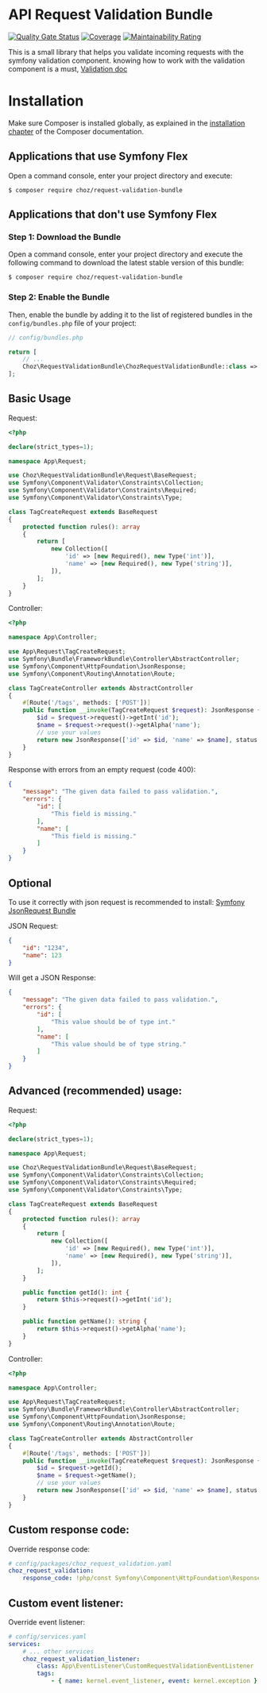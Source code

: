 # API Request Validation Bundle
[![Quality Gate Status](https://sonarcloud.io/api/project_badges/measure?project=ferchoz_request-validation-bundle&metric=alert_status)](https://sonarcloud.io/summary/new_code?id=ferchoz_request-validation-bundle)
[![Coverage](https://sonarcloud.io/api/project_badges/measure?project=ferchoz_request-validation-bundle&metric=coverage)](https://sonarcloud.io/summary/new_code?id=ferchoz_request-validation-bundle)
[![Maintainability Rating](https://sonarcloud.io/api/project_badges/measure?project=ferchoz_request-validation-bundle&metric=sqale_rating)](https://sonarcloud.io/summary/new_code?id=ferchoz_request-validation-bundle)

This is a small library that helps you validate incoming requests with the symfony validation component.
knowing how to work with the validation component is a must, [Validation doc](https://symfony.com/doc/current/validation/raw_values.html)

Installation
============

Make sure Composer is installed globally, as explained in the
[installation chapter](https://getcomposer.org/doc/00-intro.md)
of the Composer documentation.

Applications that use Symfony Flex
----------------------------------

Open a command console, enter your project directory and execute:

```console
$ composer require choz/request-validation-bundle
```

Applications that don't use Symfony Flex
----------------------------------------

### Step 1: Download the Bundle

Open a command console, enter your project directory and execute the
following command to download the latest stable version of this bundle:

```console
$ composer require choz/request-validation-bundle
```

### Step 2: Enable the Bundle

Then, enable the bundle by adding it to the list of registered bundles
in the `config/bundles.php` file of your project:

```php
// config/bundles.php

return [
    // ...
    Choz\RequestValidationBundle\ChozRequestValidationBundle::class => ['all' => true],
];
```

## Basic Usage

Request:
```php
<?php

declare(strict_types=1);

namespace App\Request;

use Choz\RequestValidationBundle\Request\BaseRequest;
use Symfony\Component\Validator\Constraints\Collection;
use Symfony\Component\Validator\Constraints\Required;
use Symfony\Component\Validator\Constraints\Type;

class TagCreateRequest extends BaseRequest
{
    protected function rules(): array
    {
        return [
            new Collection([
                'id' => [new Required(), new Type('int')],
                'name' => [new Required(), new Type('string')],
            ]),
        ];
    }
}
```

Controller:
```php
<?php 

namespace App\Controller;

use App\Request\TagCreateRequest;
use Symfony\Bundle\FrameworkBundle\Controller\AbstractController;
use Symfony\Component\HttpFoundation\JsonResponse;
use Symfony\Component\Routing\Annotation\Route;

class TagCreateController extends AbstractController
{
    #[Route('/tags', methods: ['POST'])]
    public function __invoke(TagCreateRequest $request): JsonResponse {
        $id = $request->request()->getInt('id');
        $name = $request->request()->getAlpha('name');
        // use your values
        return new JsonResponse(['id' => $id, 'name' => $name], status: JsonResponse::HTTP_CREATED);
    }
}
```

Response with errors from an empty request (code 400): 
```json
{
    "message": "The given data failed to pass validation.",
    "errors": {
        "id": [
            "This field is missing."
        ],
        "name": [
            "This field is missing."
        ]
    }
}
```

## Optional
To use it correctly with json request is recommended to install: [Symfony JsonRequest Bundle](https://github.com/symfony-bundles/json-request-bundle)

JSON Request: 
```json
{
    "id": "1234",
    "name": 123
}
```
Will get a JSON Response: 
```json
{
    "message": "The given data failed to pass validation.",
    "errors": {
        "id": [
            "This value should be of type int."
        ],
        "name": [
            "This value should be of type string."
        ]
    }
}
```

## Advanced (recommended) usage:

Request:
```php
<?php

declare(strict_types=1);

namespace App\Request;

use Choz\RequestValidationBundle\Request\BaseRequest;
use Symfony\Component\Validator\Constraints\Collection;
use Symfony\Component\Validator\Constraints\Required;
use Symfony\Component\Validator\Constraints\Type;

class TagCreateRequest extends BaseRequest
{
    protected function rules(): array
    {
        return [
            new Collection([
                'id' => [new Required(), new Type('int')],
                'name' => [new Required(), new Type('string')],
            ]),
        ];
    }

    public function getId(): int {
        return $this->request()->getInt('id');
    }

    public function getName(): string {
        return $this->request()->getAlpha('name');
    }
}
```

Controller:
```php
<?php 

namespace App\Controller;

use App\Request\TagCreateRequest;
use Symfony\Bundle\FrameworkBundle\Controller\AbstractController;
use Symfony\Component\HttpFoundation\JsonResponse;
use Symfony\Component\Routing\Annotation\Route;

class TagCreateController extends AbstractController
{
    #[Route('/tags', methods: ['POST'])]
    public function __invoke(TagCreateRequest $request): JsonResponse {
        $id = $request->getId();
        $name = $request->getName();
        // use your values
        return new JsonResponse(['id' => $id, 'name' => $name], status: JsonResponse::HTTP_CREATED);
    }
}
```

## Custom response code:
Override response code:
```yaml
# config/packages/choz_request_validation.yaml
choz_request_validation:
    response_code: !php/const Symfony\Component\HttpFoundation\Response::HTTP_UNPROCESSABLE_ENTITY # 422
```

## Custom event listener:
Override event listener:
```yaml
# config/services.yaml
services:
    # ... other services
    choz_request_validation_listener:
        class: App\EventListener\CustomRequestValidationEventListener
        tags:
            - { name: kernel.event_listener, event: kernel.exception }
```
